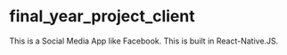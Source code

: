 # final_year_project_client
This is a Social Media App like Facebook. This is built in React-Native.JS.
